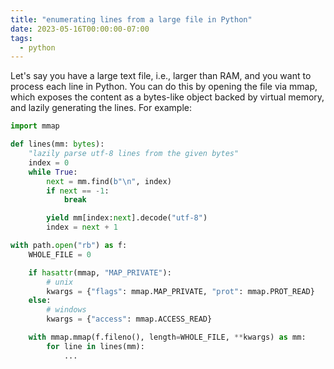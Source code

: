 ```yaml
---
title: "enumerating lines from a large file in Python"
date: 2023-05-16T00:00:00-07:00
tags:
  - python
---
```


Let's say you have a large text file, i.e., larger than RAM, and you want to process each line in Python. You can do this by opening the file via mmap, which exposes the content as a bytes-like object backed by virtual memory, and lazily generating the lines. For example:

```python
import mmap

def lines(mm: bytes):
	"lazily parse utf-8 lines from the given bytes"
    index = 0
    while True:
        next = mm.find(b"\n", index)
        if next == -1:
            break

        yield mm[index:next].decode("utf-8")
        index = next + 1

with path.open("rb") as f:
    WHOLE_FILE = 0

    if hasattr(mmap, "MAP_PRIVATE"):
        # unix
        kwargs = {"flags": mmap.MAP_PRIVATE, "prot": mmap.PROT_READ}
    else:
        # windows
        kwargs = {"access": mmap.ACCESS_READ}

    with mmap.mmap(f.fileno(), length=WHOLE_FILE, **kwargs) as mm:
		for line in lines(mm):
			...
```